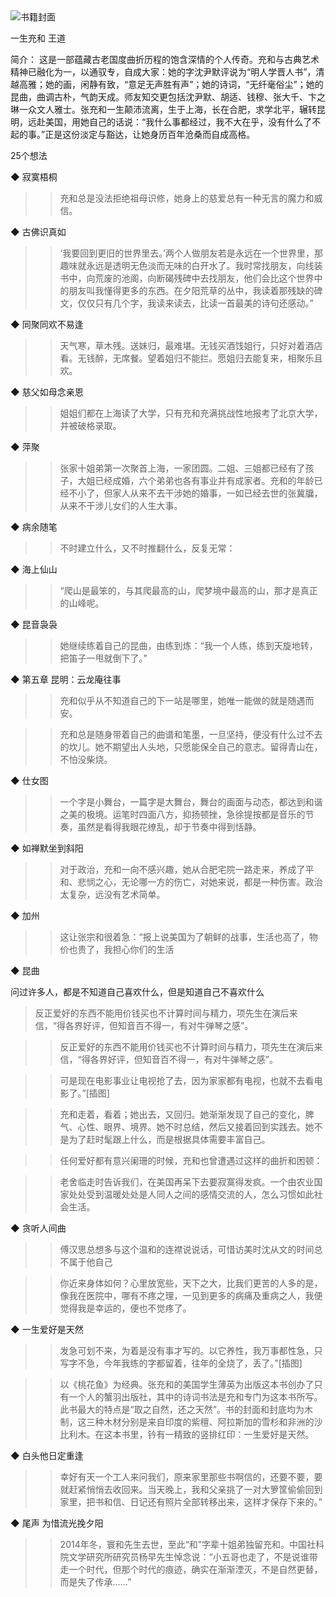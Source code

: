 <img src="https://wfqqreader-1252317822.image.myqcloud.com/cover/937/931937/t6_931937.jpg" alt="书籍封面" class="wr_bookCover_img">

一生充和
王道

简介：
这是一部蕴藏古老国度曲折历程的饱含深情的个人传奇。充和与古典艺术精神已融化为一，以通驭专，自成大家：她的字沈尹默评说为“明人学晋人书”，清越高雅；她的画，闲静有致，“意足无声胜有声”；她的诗词，“无纤毫俗尘”；她的昆曲，曲调古朴，气韵天成。师友知交更包括沈尹默、胡适、钱穆、张大千、卞之琳一众文人雅士。张充和一生颠沛流离，生于上海，长在合肥，求学北平，辗转昆明，远赴美国，用她自己的话说：“我什么事都经过，我不大在乎，没有什么了不起的事。”正是这份淡定与豁达，让她身历百年沧桑而自成高格。

25个想法

◆ 寂寞梧桐

>> 充和总是没法拒绝祖母识修，她身上的慈爱总有一种无言的魔力和威信。

◆ 古佛识真如

>> ‘我要回到更旧的世界里去。’两个人做朋友若是永远在一个世界里，那趣味就永远是透明无色淡而无味的白开水了。我时常找朋友，向线装书中，向荒废的池阁，向断碣残碑中去找朋友，他们会比这个世界中的朋友叫我懂得更多的东西。在夕阳荒草的丛中，我读着那残缺的碑文，仅仅只有几个字，我读来读去，比读一首最美的诗句还感动。”

◆ 同聚同欢不易逢

>> 天气寒，草木残。送妹归，最难堪。无钱买酒饯姐行，只好对着酒店看。无钱醉，无席餐。望着姐归不能拦。愿姐归去能复来，相聚乐且欢。

◆ 慈父如母念亲恩

>> 姐姐们都在上海读了大学，只有充和充满挑战性地报考了北京大学，并被破格录取。

◆ 萍聚

>> 张家十姐弟第一次聚首上海，一家团圆。二姐、三姐都已经有了孩子，大姐已经成婚，六个弟弟也各有事业并有成家者。充和的年龄已经不小了，但家人从来不去干涉她的婚事，一如已经去世的张冀牖，从来不干涉儿女们的人生大事。

◆ 病余随笔

>> 不时建立什么，又不时推翻什么，反复无常： 

◆ 海上仙山

>> “爬山是最笨的，与其爬最高的山，爬梦境中最高的山，那才是真正的山峰呢。

◆ 昆音袅袅

>> 她继续练着自己的昆曲，由练到炼：“我一个人练，练到天旋地转，把笛子一甩就倒下了。”

◆ 第五章 昆明：云龙庵往事

>> 充和似乎从不知道自己的下一站是哪里，她唯一能做的就是随遇而安。

>> 充和总是随身带着自己的曲谱和笔墨，一旦坚持，便没有什么过不去的坎儿。她不期望出人头地，只愿能保全自己的意志。留得青山在，不怕没柴烧。

◆ 仕女图

>> 一个字是小舞台，一篇字是大舞台，舞台的画面与动态，都达到和谐之美的极境。运笔时四面八方，抑扬顿挫，急徐提按都是音乐的节奏，虽然是看得我眼花缭乱，却于节奏中得到恬静。

◆ 如禅默坐到斜阳

>> 对于政治，充和一向不感兴趣，她从合肥宅院一路走来，养成了平和、悲悯之心，无论哪一方的伤亡，对她来说，都是一种伤害。政治太复杂，远没有艺术简单。

◆ 加州

>> 这让张宗和很着急：“报上说美国为了朝鲜的战事，生活也高了，物价也贵了，我担心你们的生活

◆ 昆曲

问过许多人，都是不知道自己喜欢什么，但是知道自己不喜欢什么
>反正爱好的东西不能用价钱买也不计算时间与精力，项先生在演后来信，“得各界好评，但知音百不得一，有对牛弹琴之感”。

>> 反正爱好的东西不能用价钱买也不计算时间与精力，项先生在演后来信，“得各界好评，但知音百不得一，有对牛弹琴之感”。

>> 可是现在电影事业让电视抢了去，因为家家都有电视，也就不去看电影了。”[插图]

>> 充和走着，看着；她出去，又回归。她渐渐发现了自己的变化，脾气、心性、眼界、境界。她不时总结，然后又接着回到实践去。她不是为了赶时髦跟上什么，而是根据具体需要丰富自己。

>> 任何爱好都有意兴阑珊的时候，充和也曾遭遇过这样的曲折和困顿：

>> 老舍临走时告诉我们，在美国再呆下去要寂寞得发疯。一个由农业国家处处受到温暖处处是人同人之间的感情交流的人，怎么习惯如此社会生活。

◆ 贪听人间曲

>> 傅汉思总想多与这个温和的连襟说说话，可惜访美时沈从文的时间总不属于他自己

>> 你近来身体如何？心里放宽些，天下之大，比我们更苦的人多的是，像我在医院中，哪有不疼之理，一见到更多的病痛及重病之人，我便觉得我是幸运的，便也不觉疼了。

◆ 一生爱好是天然

>> 发急可划不来，为着是没有事才写的。以它养性，我万事都性急，只写字不急，今年我练的字都留着，往年的全烧了，丢了。”[插图]

>> 以《桃花鱼》为经典。张充和的美国学生薄英为出版这本书创办了只有一个人的蟹羽出版社，其中的诗词书法是充和专门为这本书所写。此书最大的特点是“取之自然，还之天然”。书的封面和封底均为木制，这三种木材分别是来自印度的紫檀、阿拉斯加的雪杉和非洲的沙比利木。在这本书里，钤有一精致的竖排红印：一生爱好是天然。

◆ 白头他日定重逢

>> 幸好有天一个工人来问我们，原来家里那些书啊信的，还要不要，要就赶紧悄悄去收回来。当天晚上，我和父亲挑了一对大箩筐偷偷回到家里，把书和信、日记还有照片全部转移出来，这样才保存下来的。”

◆ 尾声 为惜流光挽夕阳

>> 2014年冬，寰和先生去世，至此“和”字辈十姐弟独留充和。中国社科院文学研究所研究员杨早先生悼念说：“小五哥也走了，不是说谁带走一个时代，但那个时代的痕迹，确实在渐渐湮灭，不是自然更替，而是失了传承……”